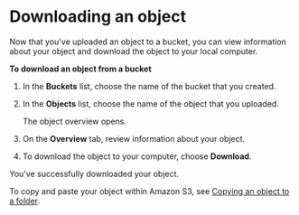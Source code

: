 # Downloading an object<a name="OpeningAnObject"></a>

Now that you've uploaded an object to a bucket, you can view information about your object and download the object to your local computer\.

**To download an object from a bucket**

1. In the **Buckets** list, choose the name of the bucket that you created\.

1. In the **Objects** list, choose the name of the object that you uploaded\.

   The object overview opens\.

1. On the **Overview** tab, review information about your object\.

1. To download the object to your computer, choose **Download**\.

You've successfully downloaded your object\.

To copy and paste your object within Amazon S3, see [Copying an object to a folder](CopyingAnObject.md)\.